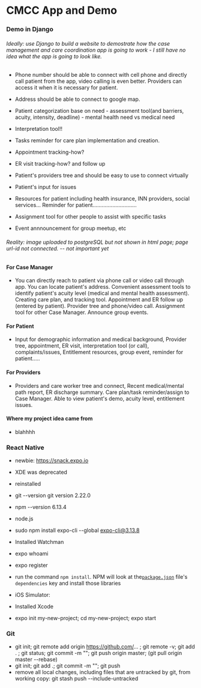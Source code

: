 # CMCC App and Demo

### Demo in Django
###### Ideally: use Django to build a website to demostrate how the case management and care coordination app is going to work - I still have no idea what the app is going to look like.
- Phone number should be able to connect with cell phone and directly call patient from the app, video calling is even better. Providers can access it when it is necessary for patient.

- Address should be able to connect to google map.

- Patient categorization base on need - assessment tool(and barriers, acuity, intensity, deadline) - mental health need vs medical need

- Interpretation tool!!

- Tasks reminder for care plan implementation and creation.

- Appointment tracking-how?

- ER visit tracking-how? and follow up 

- Patient's providers tree and should be easy to use to connect virtually

- Patient's input for issues

- Resources for patient including health insurance, INN providers, social services... Reminder for patient.............................

- Assignment tool for other people to assist with specific tasks

- Event annnouncement for group meetup, etc

###### Reality: image uploaded to postgreSQL but not shown in html page; page url-id not connected. -- not important yet
#### For Case Manager
- You can directly reach to patient via phone call or video call through app. You can locate patient's address. Convenient assessment tools to identify patient's acuity level (medical and mental health assessment). Creating care plan, and tracking tool. Appointment and ER follow up (entered by patient). Provider tree and phone/video call. Assignment tool for other Case Manager. Announce group events.
#### For Patient
- Input for demographic information and medical background, Provider tree, appointment, ER visit, interpretation tool (or call), complaints/issues, Entitlement resources, group event, reminder for patient.....
#### For Providers
- Providers and care worker tree and connect, Recent medical/mental path report, ER discharge summary. Care plan/task reminder/assign to Case Manager. Able to view patient's demo, acuity level, entitlement issues.
#### Where my project idea came from
- blahhhh


### React Native

- newbie: https://snack.expo.io

- XDE was deprecated 

- reinstalled
- git --version git version 2.22.0
- npm --version 6.13.4
- node.js

- sudo npm install expo-cli --global  expo-cli@3.13.8
- Installed Watchman

- expo whoami
- expo register

- run the command `npm install`. NPM will look at the[`package.json`](/package.json) file's `dependencies` key and install those libraries

- iOS Simulator:
- Installed Xcode
- expo init my-new-project; cd my-new-project; expo start

### Git
- git init; git remote add origin https://github.com/... ; git remote -v; git add . ; git status; git commit -m ""; git push origin master; (git pull origin master --rebase)
- git init; git add .; git commit -m ""; git push
- remove all local changes, including files that are untracked by git, from working copy: git stash push --include-untracked
